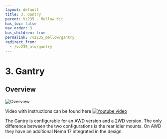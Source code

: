 ```yaml
---
layout: default
title: 3. Gantry
parent: Vz235 - Mellow Kit
has_toc: false
nav_order: 3
has_children: true
permalink: /vz235_mellow/gantry
redirect_from:
  - /vz235_alu/gantry
---
```


# 3. Gantry

## Overview

![Overview](../../../assets/images/manual/vz235_mellow/gantry/overview.png)

Video with instructions can be found here [![Youtube video](../../../assets/images/manual/vz235_mellow/gantry/Gantry-video.jpg)](https://youtu.be/lP59PClF_PU/)

The Gantry is configurable for an AWD version and a 2WD version. The only difference between the two configurations is the rear idler mounts. On AWD they have an additional Nema 17 integrated in the design.
